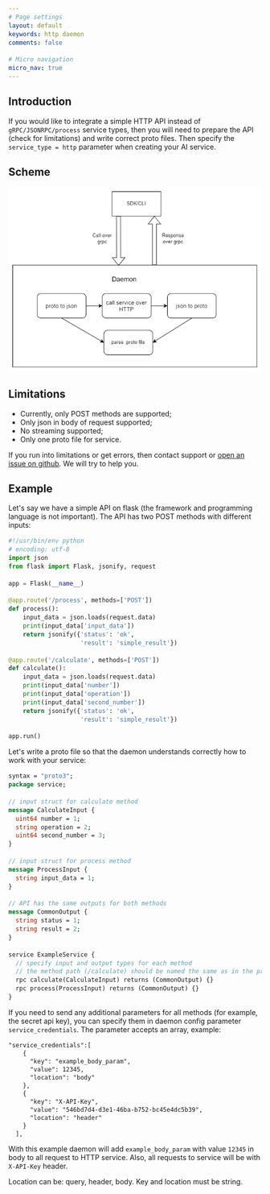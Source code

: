 ```yaml
---
# Page settings
layout: default
keywords: http daemon
comments: false

# Micro navigation
micro_nav: true
---
```


## Introduction

If you would like to integrate a simple HTTP API instead of `gRPC/JSONRPC/process` service types, 
then you will need to prepare the API (check for limitations) and write correct proto files. 
Then specify the `service_type = http` parameter when creating your AI service.

## Scheme

![The scheme of the daemon's work with http services](/assets/img/daemon/daemon_http.png)

## Limitations
* Currently, only POST methods are supported;
* Only json in body of request supported;
* No streaming supported;
* Only one proto file for service.

If you run into limitations or get errors, then contact support or [open an issue on github](https://github.com/singnet/snet-daemon/issues/new).
We will try to help you.

## Example

Let's say we have a simple API on flask (the framework and programming language is not important).
The API has two POST methods with different inputs:

```python
#!/usr/bin/env python
# encoding: utf-8
import json
from flask import Flask, jsonify, request

app = Flask(__name__)

@app.route('/process', methods=['POST'])
def process():
    input_data = json.loads(request.data)
    print(input_data['input_data'])
    return jsonify({'status': 'ok',
                    'result': 'simple_result'})

@app.route('/calculate', methods=['POST'])
def calculate():
    input_data = json.loads(request.data)
    print(input_data['number'])
    print(input_data['operation'])
    print(input_data['second_number'])
    return jsonify({'status': 'ok',
                    'result': 'simple_result'})

app.run()
```

Let's write a proto file so that the daemon understands
correctly how to work with your service:

```protobuf
syntax = "proto3";
package service;

// input struct for calculate method
message CalculateInput {
  uint64 number = 1;
  string operation = 2;
  uint64 second_number = 3;
}

// input struct for process method
message ProcessInput {
  string input_data = 1;
}

// API has the same outputs for both methods
message CommonOutput {
  string status = 1;
  string result = 2;
}

service ExampleService {
  // specify input and output types for each method
  // the method path (/calculate) should be named the same as in the proto file
  rpc calculate(CalculateInput) returns (CommonOutput) {}
  rpc process(ProcessInput) returns (CommonOutput) {}
}
```

If you need to send any additional parameters for all methods (for example, the secret api key),
you can specify them in daemon config parameter `service_credentials`.
The parameter accepts an array, example:

```
"service_credentials":[
    {
      "key": "example_body_param",
      "value": 12345,
      "location": "body"
    },
    {
      "key": "X-API-Key",
      "value": "546bd7d4-d3e1-46ba-b752-bc45e4dc5b39",
      "location": "header"
    }
  ],
```

With this example daemon will add `example_body_param` with value `12345` in body to all request to HTTP service. 
Also, all requests to service will be with `X-API-Key` header.

Location can be: query, header, body. Key and location must be string.
